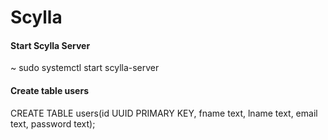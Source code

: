 # Scylla

#### Start Scylla Server

~ sudo systemctl start scylla-server

#### Create table users

CREATE TABLE users(id UUID PRIMARY KEY, fname text, lname text, email text, password text);
